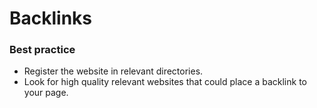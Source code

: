 # Backlinks

### Best practice
* Register the website in relevant directories.
* Look for high quality relevant websites that could place a backlink to your page.
